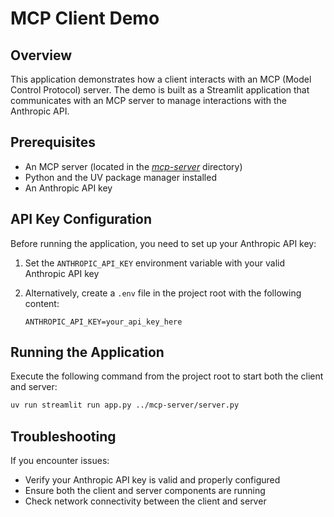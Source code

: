 # MCP Client Demo

## Overview

This application demonstrates how a client interacts with an MCP (Model Control Protocol) server. The demo is built as a Streamlit application that communicates with an MCP server to manage interactions with the Anthropic API.

## Prerequisites

- An MCP server (located in the [_mcp-server_](../mcp-server) directory)
- Python and the UV package manager installed
- An Anthropic API key

## API Key Configuration

Before running the application, you need to set up your Anthropic API key:

1. Set the `ANTHROPIC_API_KEY` environment variable with your valid Anthropic API key
2. Alternatively, create a `.env` file in the project root with the following content:

   ```text
   ANTHROPIC_API_KEY=your_api_key_here
   ```

## Running the Application

Execute the following command from the project root to start both the client and server:

```bash
uv run streamlit run app.py ../mcp-server/server.py
```

## Troubleshooting

If you encounter issues:

- Verify your Anthropic API key is valid and properly configured
- Ensure both the client and server components are running
- Check network connectivity between the client and server
